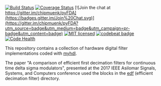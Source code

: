 
[![Build Status](https://travis-ci.org/cfelton/filter-blocks.svg?branch=master)](https://travis-ci.org/cfelton/filter-blocks)
[![Coverage Status](https://coveralls.io/repos/github/cfelton/filter-blocks/badge.svg?branch=master)](https://coveralls.io/github/cfelton/filter-blocks?branch=master)
[![Join the chat at https://gitter.im/chipmuenk/pyFDA](https://badges.gitter.im/Join%20Chat.svg)](https://gitter.im/chipmuenk/pyFDA?utm_source=badge&utm_medium=badge&utm_campaign=pr-badge&utm_content=badge)
[![MIT licensed](https://img.shields.io/badge/license-MIT-blue.svg)](./LICENSE)
[![codebeat badge](https://codebeat.co/badges/fd78906c-9f59-44e5-8c9a-d31d2439fa46)](https://codebeat.co/projects/github-com-cfelton-filter-blocks-master)
[![Code Health](https://landscape.io/github/cfelton/filter-blocks/master/landscape.svg?style=flat)](https://landscape.io/github/cfelton/filter-blocks/master)


This repository contains a collection of hardware
digital filter implementations coded with [myhdl](http://myhdl.org).

<!--
If any of the filter blocks and/or code from this repository are
used in any publication this repository can be cited with the
following:
-->

The paper "A comparison of efficient first decimation filters
for continuous time delta sigma modulators", presented at the
2017 IEEE Asilomar Signals, Systems, and Computers conference
used the blocks in the
[edf](https://github.com/cfelton/filter-blocks/filter_blocks/edf)
(efficient decimation filter) directory.

<!--
Many of the filter blocks in this repository can be configured
and analyzed with the [pyfda]() tool.
-->
